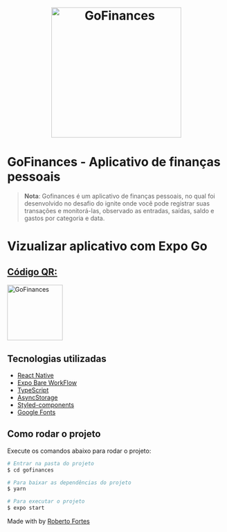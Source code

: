 <h1 align="center">
  <img alt="GoFinances" title="GoFinances" src=".github/assets/logo.svg" width="300px" />
</h1>

# GoFinances - Aplicativo de finanças pessoais

> **Nota**: Gofinances é um aplicativo de finanças pessoais, no qual foi desenvolvido no desafio do ignite onde você pode registrar suas transações e monitorá-las, observado as entradas, saídas, saldo e gastos por categoria e data.

# Vizualizar aplicativo com Expo Go

## [Código QR:](https://expo.dev/@ndiesuper/gofinances)

  <img align="center" alt="GoFinances" title="GoFinances" src=".github/assets/qrcode.png" width="128px" />


## Tecnologias utilizadas

- [React Native](https://reactnative.dev/)
- [Expo Bare WorkFlow](https://docs.expo.dev/)
- [TypeScript](https://www.typescriptlang.org/pt/)
- [AsyncStorage](https://styled-components.com/)
- [Styled-components](https://react-native-async-storage.github.io/async-storage/)
- [Google Fonts](https://fonts.google.com/)

## Como rodar o projeto

Execute os comandos abaixo para rodar o projeto:

```bash
# Entrar na pasta do projeto
$ cd gofinances

# Para baixar as dependências do projeto
$ yarn

# Para executar o projeto
$ expo start

```

Made with by [Roberto Fortes](https://github.com/robertofortes23/)

